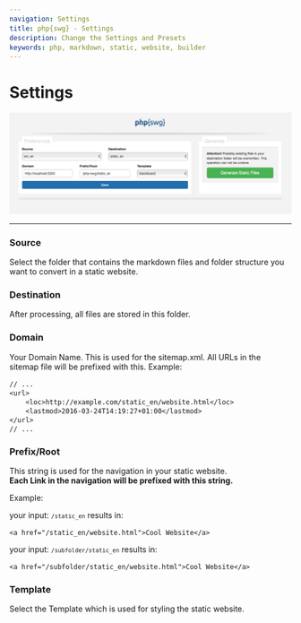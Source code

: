 ```yaml
---
navigation: Settings
title: php{swg} - Settings
description: Change the Settings and Presets
keywords: php, markdown, static, website, builder
---
```


# Settings

![SWG Screenshot](_assets/images/screen_app.png)

<hr>

### Source

Select the folder that contains the markdown files and folder structure you want to convert in a static website.

### Destination

After processing, all files are stored in this folder.

### Domain

Your Domain Name. This is used for the sitemap.xml. All URLs in the sitemap file will be prefixed with this. Example:
```
// ...
<url>
	<loc>http://example.com/static_en/website.html</loc>
	<lastmod>2016-03-24T14:19:27+01:00</lastmod>
</url>
// ...
```

### Prefix/Root

This string is used for the navigation in your static website.<br>__Each Link in the navigation will be prefixed with this string.__

Example:

your input:  <code>`/static_en`</code> results in:
```
<a href="/static_en/website.html">Cool Website</a>
```

your input:  <code>`/subfolder/static_en`</code> results in:
```
<a href="/subfolder/static_en/website.html">Cool Website</a>
```

### Template

Select the Template which is used for styling the static website.
